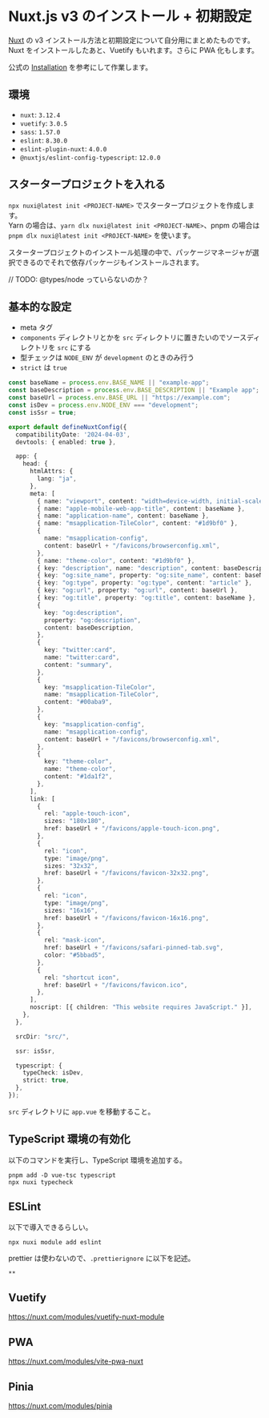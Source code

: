 # Nuxt.js v3 のインストール + 初期設定

[Nuxt](https://nuxt.com/) の v3 インストール方法と初期設定について自分用にまとめたものです。  
Nuxt をインストールしたあと、Vuetify もいれます。さらに PWA 化もします。

公式の [Installation](https://nuxt.com/docs/getting-started/installation) を参考にして作業します。

## 環境

- `nuxt`: `3.12.4`
- `vuetify`: `3.0.5`
- `sass`: `1.57.0`
- `eslint`: `8.30.0`
- `eslint-plugin-nuxt`: `4.0.0`
- `@nuxtjs/eslint-config-typescript`: `12.0.0`

## スタータープロジェクトを入れる

`npx nuxi@latest init <PROJECT-NAME>` でスタータープロジェクトを作成します。  
Yarn の場合は、`yarn dlx nuxi@latest init <PROJECT-NAME>`、pnpm の場合は `pnpm dlx nuxi@latest init <PROJECT-NAME>` を使います。

スタータープロジェクトのインストール処理の中で、パッケージマネージャが選択できるのでそれで依存パッケージもインストールされます。

// TODO: @types/node っていらないのか？

## 基本的な設定

- meta タグ
- `components` ディレクトリとかを `src` ディレクトリに置きたいのでソースディレクトリを `src` にする
- 型チェックは `NODE_ENV` が `development` のときのみ行う
- `strict` は `true`

```typescript title="nuxt.config.ts" linenums="1"
const baseName = process.env.BASE_NAME || "example-app";
const baseDescription = process.env.BASE_DESCRIPTION || "Example app";
const baseUrl = process.env.BASE_URL || "https://example.com";
const isDev = process.env.NODE_ENV === "development";
const isSsr = true;

export default defineNuxtConfig({
  compatibilityDate: '2024-04-03',
  devtools: { enabled: true },

  app: {
    head: {
      htmlAttrs: {
        lang: "ja",
      },
      meta: [
        { name: "viewport", content: "width=device-width, initial-scale=1" },
        { name: "apple-mobile-web-app-title", content: baseName },
        { name: "application-name", content: baseName },
        { name: "msapplication-TileColor", content: "#1d9bf0" },
        {
          name: "msapplication-config",
          content: baseUrl + "/favicons/browserconfig.xml",
        },
        { name: "theme-color", content: "#1d9bf0" },
        { key: "description", name: "description", content: baseDescription },
        { key: "og:site_name", property: "og:site_name", content: baseName },
        { key: "og:type", property: "og:type", content: "article" },
        { key: "og:url", property: "og:url", content: baseUrl },
        { key: "og:title", property: "og:title", content: baseName },
        {
          key: "og:description",
          property: "og:description",
          content: baseDescription,
        },
        {
          key: "twitter:card",
          name: "twitter:card",
          content: "summary",
        },
        {
          key: "msapplication-TileColor",
          name: "msapplication-TileColor",
          content: "#00aba9",
        },
        {
          key: "msapplication-config",
          name: "msapplication-config",
          content: baseUrl + "/favicons/browserconfig.xml",
        },
        {
          key: "theme-color",
          name: "theme-color",
          content: "#1da1f2",
        },
      ],
      link: [
        {
          rel: "apple-touch-icon",
          sizes: "180x180",
          href: baseUrl + "/favicons/apple-touch-icon.png",
        },
        {
          rel: "icon",
          type: "image/png",
          sizes: "32x32",
          href: baseUrl + "/favicons/favicon-32x32.png",
        },
        {
          rel: "icon",
          type: "image/png",
          sizes: "16x16",
          href: baseUrl + "/favicons/favicon-16x16.png",
        },
        {
          rel: "mask-icon",
          href: baseUrl + "/favicons/safari-pinned-tab.svg",
          color: "#5bbad5",
        },
        {
          rel: "shortcut icon",
          href: baseUrl + "/favicons/favicon.ico",
        },
      ],
      noscript: [{ children: "This website requires JavaScript." }],
    },
  },

  srcDir: "src/",

  ssr: isSsr,

  typescript: {
    typeCheck: isDev,
    strict: true,
  },
});
```

`src` ディレクトリに `app.vue` を移動すること。

## TypeScript 環境の有効化

以下のコマンドを実行し、TypeScript 環境を追加する。

```shell
pnpm add -D vue-tsc typescript
npx nuxi typecheck
```

## ESLint

以下で導入できるらしい。

```shell
npx nuxi module add eslint
```

prettier は使わないので、`.prettierignore` に以下を記述。

```text title=".prettierignore" linenums="1"
**
```

## Vuetify

https://nuxt.com/modules/vuetify-nuxt-module

## PWA

https://nuxt.com/modules/vite-pwa-nuxt

## Pinia

https://nuxt.com/modules/pinia
